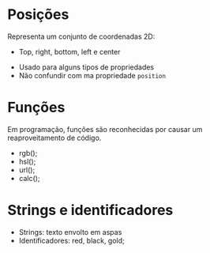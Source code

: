 # Posições 

<position>

Representa um conjunto de coordenadas 2D:
- Top, right, bottom, left e center

* Usado para alguns tipos de propriedades
* Não confundir com ma propriedade `position`

# Funções 

Em programação, funções são reconhecidas por causar um reaproveitamento de código.

* rgb();
* hsl();
* url();
* calc();

# Strings e identificadores 

* Strings: texto envolto em aspas
* Identificadores: red, black, gold;